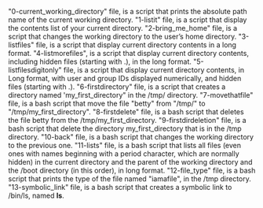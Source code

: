 "0-current_working_directory" file, is a script that prints the absolute path name of the current working directory.
"1-listit" file, is a script that display the contents list of your current directory.
"2-bring_me_home" file, is a script that changes the working directory to the user’s home directory.
"3-listfiles" file, is a script that display current directory contents in a long format.
"4-listmorefiles", is a script that display current directory contents, including hidden files (starting with .), in the long format.
"5-listfilesdigitonly" file, is a script that display current directory contents, in Long format, with user and group IDs displayed numerically, and hidden files (starting with .).
"6-firstdirectory" file, is a script that creates a directory named 'my_first_directory" in the /tmp/ directory.
"7-movethatfile" file, is a bash script that move the file "betty" from "/tmp/" to "/tmp/my_first_directory".
"8-firstdelete" file, is a bash script that deletes the file betty from the /tmp/my_first_directory.
"9-firstdirdeletion" file, is a bash script that delete the directory my_first_directory that is in the /tmp directory.
"10-back" file, is a bash script that changes the working directory to the previous one.
"11-lists" file, is a bash script that lists all files (even ones with names beginning with a period character, which are normally hidden) in the current directory and the parent of the working directory and the /boot directory (in this order), in long format.
"12-file_type" file, is a bash script that prints the type of the file named "iamafile", in the /tmp directory.
"13-symbolic_link" file, is a bash script that creates a symbolic link to /bin/ls, named __ls__.
